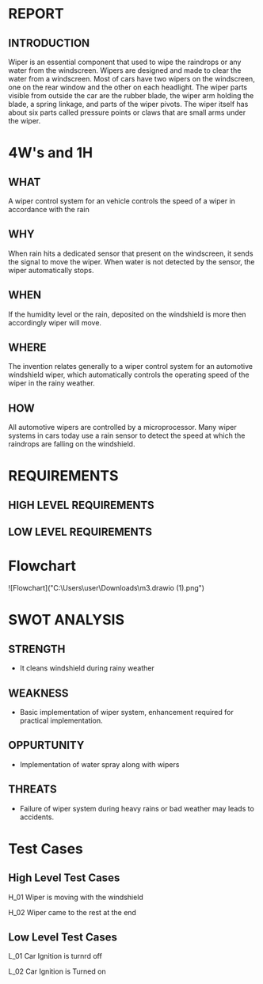 
# REPORT

## INTRODUCTION

Wiper is an essential component that used to wipe the raindrops or any water from the windscreen. Wipers are designed and made to clear the water from a windscreen. Most of cars have two wipers on the windscreen, one on the rear window and the other on each headlight. The wiper parts visible from outside the car are the rubber blade, the wiper arm holding the blade, a spring linkage, and parts of the wiper pivots. The wiper itself has about six parts called pressure points or claws that are small arms under the wiper.


# 4W's and 1H

## WHAT
A wiper control system for an vehicle controls the speed of a wiper in accordance with the rain

## WHY
When rain hits a dedicated sensor that present on the windscreen, it sends the signal to move the wiper. When water is not detected by the sensor, the wiper automatically stops.

## WHEN
If the humidity level or the rain, deposited on the windshield is more then accordingly wiper will move. 

## WHERE
The invention relates generally to a wiper control system for an automotive windshield wiper, which automatically controls the operating speed of the wiper in the rainy weather.

## HOW
All automotive wipers are controlled by a microprocessor. Many wiper systems in cars today use a rain sensor to detect the speed at which the raindrops are falling on the windshield.


# REQUIREMENTS

## HIGH LEVEL REQUIREMENTS


## LOW LEVEL REQUIREMENTS



# Flowchart
![Flowchart]("C:\Users\user\Downloads\m3.drawio (1).png")



# SWOT ANALYSIS

## STRENGTH
 * It cleans windshield during rainy weather
## WEAKNESS
 * Basic implementation of wiper system, enhancement required for practical implementation.
## OPPURTUNITY
 * Implementation of water spray along with wipers 
## THREATS
 * Failure of wiper system during heavy rains or bad weather may leads to accidents.

# Test Cases

## High Level Test Cases

H_01  Wiper is moving with the windshield

H_02  Wiper came to the rest at the end


## Low Level Test Cases

L_01  Car Ignition is turnrd off

L_02  Car Ignition is Turned on


